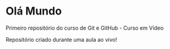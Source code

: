 # Olá Mundo
Primeiro repositório do curso de Git e GitHub - Curso em Vídeo

Repositório criado durante uma aula ao vivo!